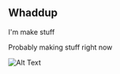 ## Whaddup

I'm make stuff

Probably making stuff right now

![Alt Text](https://github.com/Electrisoma/electrisoma/blob/main/assets/stupid%20cat.jpg=250x250 "Stupid Cat")
